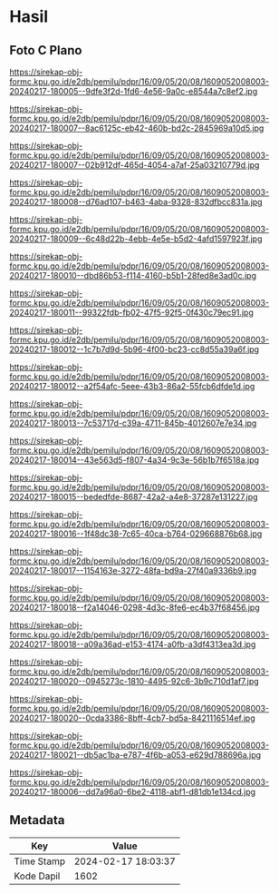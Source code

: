 # Hasil

## Foto C Plano

https://sirekap-obj-formc.kpu.go.id/e2db/pemilu/pdpr/16/09/05/20/08/1609052008003-20240217-180005--9dfe3f2d-1fd6-4e56-9a0c-e8544a7c8ef2.jpg

https://sirekap-obj-formc.kpu.go.id/e2db/pemilu/pdpr/16/09/05/20/08/1609052008003-20240217-180007--8ac6125c-eb42-460b-bd2c-2845969a10d5.jpg

https://sirekap-obj-formc.kpu.go.id/e2db/pemilu/pdpr/16/09/05/20/08/1609052008003-20240217-180007--02b912df-465d-4054-a7af-25a03210779d.jpg

https://sirekap-obj-formc.kpu.go.id/e2db/pemilu/pdpr/16/09/05/20/08/1609052008003-20240217-180008--d76ad107-b463-4aba-9328-832dfbcc831a.jpg

https://sirekap-obj-formc.kpu.go.id/e2db/pemilu/pdpr/16/09/05/20/08/1609052008003-20240217-180009--6c48d22b-4ebb-4e5e-b5d2-4afd1597923f.jpg

https://sirekap-obj-formc.kpu.go.id/e2db/pemilu/pdpr/16/09/05/20/08/1609052008003-20240217-180010--dbd86b53-f114-4160-b5b1-28fed8e3ad0c.jpg

https://sirekap-obj-formc.kpu.go.id/e2db/pemilu/pdpr/16/09/05/20/08/1609052008003-20240217-180011--99322fdb-fb02-47f5-92f5-0f430c79ec91.jpg

https://sirekap-obj-formc.kpu.go.id/e2db/pemilu/pdpr/16/09/05/20/08/1609052008003-20240217-180012--1c7b7d9d-5b96-4f00-bc23-cc8d55a39a6f.jpg

https://sirekap-obj-formc.kpu.go.id/e2db/pemilu/pdpr/16/09/05/20/08/1609052008003-20240217-180012--a2f54afc-5eee-43b3-86a2-55fcb6dfde1d.jpg

https://sirekap-obj-formc.kpu.go.id/e2db/pemilu/pdpr/16/09/05/20/08/1609052008003-20240217-180013--7c53717d-c39a-4711-845b-4012607e7e34.jpg

https://sirekap-obj-formc.kpu.go.id/e2db/pemilu/pdpr/16/09/05/20/08/1609052008003-20240217-180014--43e563d5-f807-4a34-9c3e-56b1b7f6518a.jpg

https://sirekap-obj-formc.kpu.go.id/e2db/pemilu/pdpr/16/09/05/20/08/1609052008003-20240217-180015--bededfde-8687-42a2-a4e8-37287e131227.jpg

https://sirekap-obj-formc.kpu.go.id/e2db/pemilu/pdpr/16/09/05/20/08/1609052008003-20240217-180016--1f48dc38-7c65-40ca-b764-029668876b68.jpg

https://sirekap-obj-formc.kpu.go.id/e2db/pemilu/pdpr/16/09/05/20/08/1609052008003-20240217-180017--1154163e-3272-48fa-bd9a-27f40a9336b9.jpg

https://sirekap-obj-formc.kpu.go.id/e2db/pemilu/pdpr/16/09/05/20/08/1609052008003-20240217-180018--f2a14046-0298-4d3c-8fe6-ec4b37f68456.jpg

https://sirekap-obj-formc.kpu.go.id/e2db/pemilu/pdpr/16/09/05/20/08/1609052008003-20240217-180018--a09a36ad-e153-4174-a0fb-a3df4313ea3d.jpg

https://sirekap-obj-formc.kpu.go.id/e2db/pemilu/pdpr/16/09/05/20/08/1609052008003-20240217-180020--0945273c-1810-4495-92c6-3b9c710d1af7.jpg

https://sirekap-obj-formc.kpu.go.id/e2db/pemilu/pdpr/16/09/05/20/08/1609052008003-20240217-180020--0cda3386-8bff-4cb7-bd5a-8421116514ef.jpg

https://sirekap-obj-formc.kpu.go.id/e2db/pemilu/pdpr/16/09/05/20/08/1609052008003-20240217-180021--db5ac1ba-e787-4f6b-a053-e629d788696a.jpg

https://sirekap-obj-formc.kpu.go.id/e2db/pemilu/pdpr/16/09/05/20/08/1609052008003-20240217-180006--dd7a96a0-6be2-4118-abf1-d81db1e134cd.jpg


## Metadata

| Key        | Value               |
| ---------- | ------------------- |
| Time Stamp | 2024-02-17 18:03:37 |
| Kode Dapil | 1602                |



